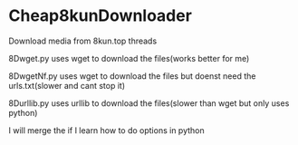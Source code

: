 # Cheap8kunDownloader
Download media from 8kun.top threads

8Dwget.py uses wget to download the files(works better for me)

8DwgetNf.py uses wget to download the files but doenst need the urls.txt(slower and cant stop it)

8Durllib.py uses urllib to download the files(slower than wget but only uses python)

I will merge the if I learn how to do options in python
